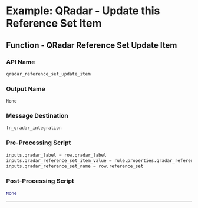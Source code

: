 <!--
    DO NOT MANUALLY EDIT THIS FILE
    THIS FILE IS AUTOMATICALLY GENERATED WITH resilient-circuits codegen
-->

# Example: QRadar - Update this Reference Set Item

## Function - QRadar Reference Set Update Item

### API Name
`qradar_reference_set_update_item`

### Output Name
`None`

### Message Destination
`fn_qradar_integration`

### Pre-Processing Script
```python
inputs.qradar_label = row.qradar_label
inputs.qradar_reference_set_item_value = rule.properties.qradar_reference_set_item_value
inputs.qradar_reference_set_name = row.reference_set
```

### Post-Processing Script
```python
None
```

---

